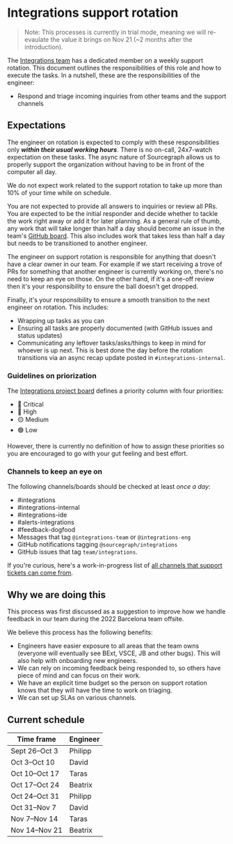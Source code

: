 # Integrations support rotation

> Note: This processes is currently in trial mode, meaning we will re-evaulate the value it brings on Nov 21 (~2 months after the introduction).

The [Integrations team](./index.md) has a dedicated member on a weekly support rotation. This document outlines the responsibilities of this role and how to execute the tasks. In a nutshell, these are the responsibilities of the engineer:

- Respond and triage incoming inquiries from other teams and the support channels

## Expectations

The engineer on rotation is expected to comply with these responsibilities only **_within their usual working hours_**. There is no on-call, 24x7-watch expectation on these tasks. The async nature of Sourcegraph allows us to properly support the organization without having to be in front of the computer all day.

We do not expect work related to the support rotation to take up more than 10% of your time while on schedule.

You are not expected to provide all answers to inquiries or review all PRs. You are expected to be the initial responder and decide whether to tackle the work right away or add it for later planning. As a general rule of thumb, any work that will take longer than half a day should become an issue in the team's [GitHub board](https://github.com/orgs/sourcegraph/projects/213/views/18). This also includes work that takes less than half a day but needs to be transitioned to another engineer.

The engineer on support rotation is responsible for anything that doesn't have a clear owner in our team. For example if we start receiving a trove of PRs for something that another engineer is currently working on, there's no need to keep an eye on those. On the other hand, if it's a one-off review then it's your responsibility to ensure the ball doesn't get dropped.

Finally, it's your responsibility to ensure a smooth transition to the next engineer on rotation. This includes:

- Wrapping up tasks as you can
- Ensuring all tasks are properly documented (with GitHub issues and status updates)
- Communicating any leftover tasks/asks/things to keep in mind for whoever is up next. This is best done the day before the rotation transitions via an async recap update posted in `#integrations-internal`.

### Guidelines on priorization

The [Integrations project board](https://github.com/orgs/sourcegraph/projects/213/) defines a priority column with four priorities:

- 🚨 Critical
- 🔴 High
- 🟡 Medium
- 🟢 Low

However, there is currently no definition of how to assign these priorities so you are encouraged to go with your gut feeling and best effort.

### Channels to keep an eye on

The following channels/boards should be checked at least _once a day_:

- #integrations
- #integrations-internal
- #integrations-ide
- #alerts-integrations
- #feedback-dogfood
- Messages that tag `@integrations-team` or `@integrations-eng`
- GitHub notifications tagging `@sourcegraph/integrations`
- GitHub issues that tag `team/integrations`.

If you're curious, here's a work-in-progress list of [all channels that support tickets can come from](https://docs.google.com/document/d/1cxNVXZIn1FEqrPCEOQrYHQAn2EiLjyY4oxWE99SyK9Q/edit).

## Why we are doing this

This process was first discussed as a suggestion to improve how we handle feedback in our team during the 2022 Barcelona team offsite.

We believe this process has the following benefits:

- Engineers have easier exposure to all areas that the team owns (everyone will eventually see BExt, VSCE, JB and other bugs). This will also help with onboarding new engineers.
- We can rely on incoming feedback being responded to, so others have piece of mind and can focus on their work.
- We have an explicit time budget so the person on support rotation knows that they will have the time to work on triaging.
- We can set up SLAs on various channels.

## Current schedule

| Time frame    | Engineer |
| ------------- | -------- |
| Sept 26–Oct 3 | Philipp  |
| Oct 3–Oct 10  | David    |
| Oct 10–Oct 17 | Taras    |
| Oct 17–Oct 24 | Beatrix  |
| Oct 24–Oct 31 | Philipp  |
| Oct 31–Nov 7  | David    |
| Nov 7–Nov 14  | Taras    |
| Nov 14–Nov 21 | Beatrix  |
